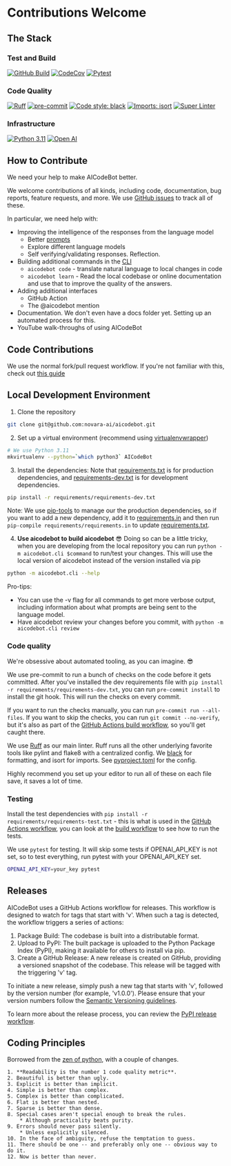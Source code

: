 # Contributions Welcome

## The Stack

### Test and Build

[![GitHub Build](https://github.com/novara-ai/aicodebot/actions/workflows/build.yml/badge.svg)](https://github.com/novara-ai/aicodebot/actions?query=build)
[![CodeCov](https://codecov.io/gh/novara-ai/aicodebot/branch/main/graph/badge.svg)](https://codecov.io/gh/novara-ai/aicodebot)
[![Pytest](https://img.shields.io/badge/%F0%9F%A7%AA-Pytest-blue)](https://docs.pytest.org/en/stable/contents.html)

### Code Quality

[![Ruff](https://img.shields.io/endpoint?url=https://raw.githubusercontent.com/charliermarsh/ruff/main/assets/badge/v1.json)](https://github.com/charliermarsh/ruff)
[![pre-commit](https://img.shields.io/badge/pre--commit-enabled-brightgreen?logo=pre-commit&logoColor=white)](https://github.com/pre-commit/pre-commit)
[![Code style: black](https://img.shields.io/badge/code%20style-black-000000.svg)](https://github.com/ambv/black)
[![Imports: isort](https://img.shields.io/badge/%20imports-isort-%231674b1?style=flat&labelColor=ef8336)](https://pycqa.github.io/isort/)
[![Super Linter](https://github.com/novara-ai/aicodebot/actions/workflows/linter.yml/badge.svg)](https://github.com/novara-ai/aicodebot/actions/workflows/linter.yml)

### Infrastructure

[![Python 3.11](https://img.shields.io/badge/python-3.11-blue.svg)](https://www.python.org/downloads/release/python-3110/)
[![Open AI](https://img.shields.io/badge/OpenAI-412991.svg?logo=OpenAI&logoColor=white)](https://openai.com)

## How to Contribute

We need your help to make AICodeBot better.

We welcome contributions of all kinds, including code, documentation, bug reports, feature requests, and more. We use [GitHub issues](https://github.com/novara-ai/AICodeBot/issues) to track all of these.

In particular, we need help with:

* Improving the intelligence of the responses from the language model
  * Better [prompts](prompts)
  * Explore different language models
  * Self verifying/validating responses. Reflection.
* Building additional commands in the [CLI](aicodebot/cli.py)
  * `aicodebot code` - translate natural language to local changes in code
  * `aicodebot learn` - Read the local codebase or online documentation and use that to improve the quality of the answers.
* Adding additional interfaces
  * GitHub Action
  * The @aicodebot mention
* Documentation. We don't even have a docs folder yet. Setting up an automated process for this.
* YouTube walk-throughs of using AICodeBot

## Code Contributions

We use the normal fork/pull request workflow. If you're not familiar with this, check out [this guide](https://docs.github.com/en/get-started/quickstart/contributing-to-projects)

## Local Development Environment

1. Clone the repository

```bash
git clone git@github.com:novara-ai/aicodebot.git
```

2. Set up a virtual environment (recommend using [virtualenvwrapper](https://virtualenvwrapper.readthedocs.io/en/latest/))

```bash
# We use Python 3.11
mkvirtualenv --python=`which python3` AICodeBot
```

3. Install the dependencies:
Note that [requirements.txt](requirements/requirements.txt) is for production dependencies, and [requirements-dev.txt](requirements/requirements-dev.txt) is for development dependencies.

```bash
pip install -r requirements/requirements-dev.txt
```

Note: We use [pip-tools](https://pypi.org/project/pip-tools/) to manage our the production dependencies, so if you want to add a new dependency, add it to [requirements.in](requirements/requirements.in) and then run `pip-compile requirements/requirements.in` to update [requirements.txt](requirements/requirements.txt).

4. **Use aicodebot to build aicodebot** 😎 Doing so can be a little tricky, when you are developing from the local repository you can run `python -m aicodebot.cli $command` to run/test your changes. This will use the local version of aicodebot instead of the version installed via pip

```bash
python -m aicodebot.cli --help
```

Pro-tips:

* You can use the -v flag for all commands to get more verbose output, including information about what prompts are being sent to the language model.
* Have aicodebot review your changes before you commit, with `python -m aicodebot.cli review`

### Code quality

We're obsessive about automated tooling, as you can imagine. 😎

We use pre-commit to run a bunch of checks on the code before it gets committed. After you've installed the dev requirements file with `pip install -r requirements/requirements-dev.txt`, you can run  `pre-commit install` to install the git hook. This will run the checks on every commit.

If you want to run the checks manually, you can run `pre-commit run --all-files`. If you want to skip the checks, you can run `git commit --no-verify`, but it's also as part of the [GitHub Actions build workflow](.github/workflows/build.yml), so you'll get caught there.

We use [Ruff](https://github.com/astral-sh/ruff) as our main linter. Ruff runs all the other underlying favorite tools like pylint and flake8 with a centralized config. We [black](https://black.readthedocs.io/en/stable/) for formatting, and isort for imports. See [pyproject.toml](pyproject.toml) for the config.

Highly recommend you set up your editor to run all of these on each file save, it saves a lot of time.

### Testing

Install the test dependencies with
`pip install -r requirements/requirements-test.txt` - this is what is used in the [GitHub Actions workflow](https://github.com/novara-ai/AICodeBot/actions), you can look at the [build workflow](.github/workflows/build.yml) to see how to run the tests.

We use `pytest` for testing. It will skip some tests if OPENAI_API_KEY is not set, so to test everything, run pytest with your OPENAI_API_KEY set.

```bash
OPENAI_API_KEY=your_key pytest
```

## Releases

AICodeBot uses a GitHub Actions workflow for releases. This workflow is designed to watch for tags that start with 'v'. When such a tag is detected, the workflow triggers a series of actions:

1. Package Build: The codebase is built into a distributable format.
1. Upload to PyPI: The built package is uploaded to the Python Package Index (PyPI), making it available for others to install via pip.
1. Create a GitHub Release: A new release is created on GitHub, providing a versioned snapshot of the codebase. This release will be tagged with the triggering 'v' tag.

To initiate a new release, simply push a new tag that starts with 'v', followed by the version number (for example, 'v1.0.0'). Please ensure that your version numbers follow the [Semantic Versioning guidelines](https://semver.org/).

To learn more about the release process, you can review the [PyPI release workflow](.github/workflows/pypi_release.yml).

## Coding Principles

Borrowed from the [zen of python](http://c2.com/cgi/wiki?PythonPhilosophy), with a couple of changes.

```text
1. **Readability is the number 1 code quality metric**.
2. Beautiful is better than ugly.
3. Explicit is better than implicit.
4. Simple is better than complex.
5. Complex is better than complicated.
6. Flat is better than nested.
7. Sparse is better than dense.
8. Special cases aren't special enough to break the rules.
    * Although practicality beats purity.
9. Errors should never pass silently.
    * Unless explicitly silenced.
10. In the face of ambiguity, refuse the temptation to guess.
11. There should be one -- and preferably only one -- obvious way to do it.
12. Now is better than never.
```
